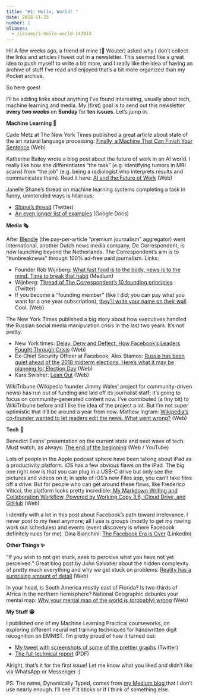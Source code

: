 ```yaml
---
title: "#1: Hello, World! "
date: 2018-11-25
number: 1
aliases:
  - /issues/1-hello-world-147013
---
```


Hi!
A few weeks ago, a friend of mine (👋 Wouter) asked why I don’t collect the links and articles I tweet out in a newsletter.
This seemed like a great idea to push myself to write a bit more, and I really like the idea of having an archive of stuff I’ve read and enjoyed that’s a bit more organized than my Pocket archive.

So here goes!

I’ll be adding links about anything I’ve found interesting, usually about tech, machine learning and media.
My (first) goal is to send out this newsletter **every two weeks** on **Sunday** for **ten issues**.
Let’s jump in.

**Machine Learning 📱**

Cade Metz at The New York Times published a great article about state of the art natural language processing: [Finally, a Machine That Can Finish Your Sentence](https://www.nytimes.com/2018/11/18/technology/artificial-intelligence-language.html?utm_campaign=Dynamically%20Typed&utm_medium=email&utm_source=Revue%20newsletter) (Web)

Katherine Bailey wrote a blog post about the future of work in an AI world.
I really like how she differentiates “the task” (e.g.
identifying tumors in MRI scans) from “the job” (e.g.
being a radiologist who interprets results and communicates them).
Read it here: [AI and the Future of Work](https://katbailey.github.io/post/ai-and-the-future-of-work/?utm_campaign=Dynamically%20Typed&utm_medium=email&utm_source=Revue%20newsletter) (Web)

Janelle Shane’s thread on machine learning systems completing a task in funny, unintended ways is hilarious:

* [Shane’s thread](https://twitter.com/JanelleCShane/status/1060563586789982208?utm_campaign=Dynamically%20Typed&utm_medium=email&utm_source=Revue%20newsletter) (Twitter)
* [An even longer list of examples](https://docs.google.com/spreadsheets/u/1/d/e/2PACX-1vRPiprOaC3HsCf5Tuum8bRfzYUiKLRqJmbOoC-32JorNdfyTiRRsR7Ea5eWtvsWzuxo8bjOxCG84dAg/pubhtml?utm_campaign=Dynamically%20Typed&utm_medium=email&utm_source=Revue%20newsletter) (Google Docs)

**Media 🗞**

After [Blendle](http://blendle.com?utm_campaign=Dynamically%20Typed&utm_medium=email&utm_source=Revue%20newsletter) (the pay-per-article “premium journalism” aggregator) went international, another Dutch news media company, De Correspondent, is now launching beyond the Netherlands.
The Correspondent’s aim is to “#unbreaknews” through 100% ad-free paid journalism.
Links:

* Founder Rob Wijnberg: [What fast food is to the body, news is to the mind. Time to break that habit](https://medium.com/de-correspondent/what-fast-food-is-to-the-body-news-is-to-the-mind-time-to-break-that-habit-cac66fb5b2ba?utm_campaign=Dynamically%20Typed&utm_medium=email&utm_source=Revue%20newsletter) (Medium)
* Wijnberg: [Thread of The Correspondent’s 10 founding principles](https://twitter.com/robwijnberg/status/1065014501265813505?utm_campaign=Dynamically%20Typed&utm_medium=email&utm_source=Revue%20newsletter) (Twitter)
* If you become a “founding member” (like I did; you can pay what you want for a one year subscription), [they’ll write your name on their wall](https://thecorrespondent.com/founding-members-wall?utm_campaign=Dynamically%20Typed&utm_medium=email&utm_source=Revue%20newsletter). Cool. (Web)

The New York Times published a big story about how executives handled the Russian social media manipulation crisis in the last two years.
It’s not pretty.

* New York times: [Delay, Deny and Deflect: How Facebook’s Leaders Fought Through Crisis](https://www.nytimes.com/2018/11/14/technology/facebook-data-russia-election-racism.html?utm_campaign=Dynamically%20Typed&utm_medium=email&utm_source=Revue%20newsletter) (Web)
* Ex-Chief Security Officer at Facebook, Alex Stamos: [Russia has been quiet ahead of the 2018 midterm elections. Here’s what it may be planning for Election Day](https://www.nbcnews.com/think/opinion/russia-has-been-quiet-ahead-2018-midterm-elections-here-s-ncna931716?utm_campaign=Dynamically%20Typed&utm_medium=email&utm_source=Revue%20newsletter) (Web)
* Kara Swisher: [Lean Out](https://www.nytimes.com/2018/11/24/opinion/sheryl-sandberg-mark-zuckerberg-facebook.html?utm_campaign=Dynamically%20Typed&utm_medium=email&utm_source=Revue%20newsletter) (Web)

WikiTribune (Wikipedia founder Jimmy Wales’ project for community-driven news) has run out of funding and laid off its journalist staff; it’s going to focus on community-generated content now.
I’ve contributed (a tiny bit) to WikiTribune before and I like the idea of the project a lot.
But I’m not super optimistic that it’ll be around a year from now.
Mathew Ingram: [Wikipedia’s co-founder wanted to let readers edit the news.
What went wrong?](https://www.cjr.org/analysis/jimmy-wales-wikitribune.php?utm_campaign=Dynamically%20Typed&utm_medium=email&utm_source=Revue%20newsletter) (Web)

**Tech** 📱

Benedict Evans’ presentation on the current state and next wave of tech.
Must watch, as always: [The end of the beginning](https://www.ben-evans.com/benedictevans/2018/11/16/the-end-of-the-beginning?utm_campaign=Dynamically%20Typed&utm_medium=email&utm_source=Revue%20newsletter) (Web / YouTube)

Lots of people in the Apple podcast sphere have been talking about iPad as a productivity platform.
iOS has a few obvious flaws on the iPad.
The big one right now is that you can plug in a USB-C drive but only see the pictures and videos on it; in spite of iOS’s new Files app, you can’t take files off a drive.
But for people who can get around these flaws, like Frederico Viticci, the platform looks pretty incredible:[ My Markdown Writing and Collaboration Workflow, Powered by Working Copy 3.6, iCloud Drive, and GitHub](https://www.macstories.net/ios/my-markdown-writing-and-collaboration-workflow-powered-by-working-copy-3-6-icloud-drive-and-github/?utm_campaign=Dynamically%20Typed&utm_medium=email&utm_source=Revue%20newsletter) (Web)

I identify with a lot in this post about Facebook’s path toward irrelevance.
I never post to my feed anymore; all I use is groups (mostly to get my rowing work out schedules) and events (event discovery is where Facebook definitely rules for me).
Gina Bianchini: [The Facebook Era is Over](https://www.linkedin.com/pulse/facebook-era-over-gina-bianchini/?utm_campaign=Dynamically%20Typed&utm_medium=email&utm_source=Revue%20newsletter) (LinkedIn)

**Other Things ✨**

“If you wish to not get stuck, seek to perceive what you have not yet perceived.” Great blog post by John Salvatier about the hidden complexity of pretty much everything and why we get stuck on problems: [Reality has a surprising amount of detail](http://johnsalvatier.org/blog/2017/reality-has-a-surprising-amount-of-detail?utm_campaign=Dynamically%20Typed&utm_medium=email&utm_source=Revue%20newsletter) (Web)

In your head, is South America mostly east of Florida?
Is two-thirds of Africa in the northern hemisphere?
National Geographic debunks your mental map: [Why your mental map of the world is (probably) wrong](https://www.nationalgeographic.com/culture/2018/11/all-over-the-map-mental-mapping-misconceptions/?utm_campaign=Dynamically%20Typed&utm_medium=email&utm_source=Revue%20newsletter) (Web)

**My Stuff 😁**

I published one of my Machine Learning Practical courseworks, on exploring different neural net training techniques for handwritten digit recognition on EMNIST.
I’m pretty proud of how it turned out:

* [My tweet with screenshots of some of the prettier graphs](https://twitter.com/layon_overwhale/status/1062069749486563328?utm_campaign=Dynamically%20Typed&utm_medium=email&utm_source=Revue%20newsletter) (Twitter)
* [The full technical report](https://github.com/leonoverweel/resume/blob/master/attachments/technical-reports/uoe-mlp-1.pdf?utm_campaign=Dynamically%20Typed&utm_medium=email&utm_source=Revue%20newsletter) (PDF)

Alright, that’s it for the first issue!
Let me know what you liked and didn’t like via WhatsApp or Messenger :)

PS: The name, Dynamically Typed, comes from [my Medium blog ](https://dynamicallytyped.com/?utm_campaign=Dynamically%20Typed&utm_medium=email&utm_source=Revue%20newsletter)that I don’t use nearly enough.
I’ll see if it sticks or if I think of something else.